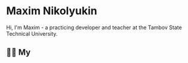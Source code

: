 
# Maxim Nikolyukin

Hi, I'm Maxim - a practicing developer and teacher at the Tambov State Technical University.

## 👨‍💻  My 
